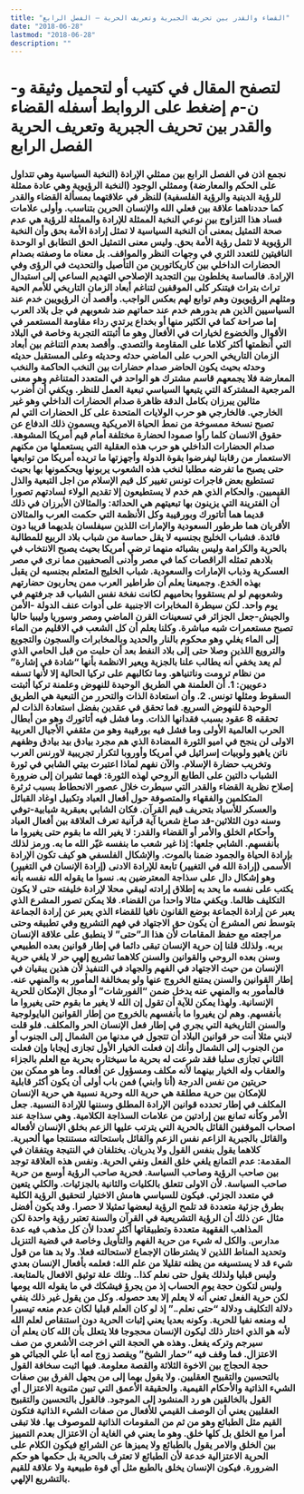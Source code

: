 ```yaml
---
title: "القضاء والقدر بين تحريف الجبرية وتعريف الحرية – الفصل الرابع"
date: "2018-06-28"
lastmod: "2018-06-28"
description: ""
---
```

# **لتصفح المقال في كتيب أو لتحميل وثيقة و-ن-م إضغط على الروابط أسفله** **القضاء والقدر بين تحريف الجبرية وتعريف الحرية الفصل الرابع**

### نجمع اذن في الفصل الرابع بين ممثلي الإرادة (النخبة السياسية وهي تتداول على الحكم والمعارضة) وممثلي الوجود (النخبة الرؤيوية وهي عادة ممثلة للرؤية الدينية والرؤية الفلسفية) للنظر في علاقتهما بمسألة القضاء والقدر كما حددناهما علاقة بين فعلي الله والإنسان الحرين بتناسب. وأولى علامات فساد هذا التزاوج بين نوعي النخبة الممثلة للإرادة والممثلة للرؤية هي عدم صحة التمثيل بمعنى أن النخبة السياسية لا تمثل إرادة الأمة بحق وأن النخبة الرؤيوية لا تثمل رؤية الأمة بحق. وليس معنى التمثيل الحق التطابق او الوحدة النافيتين للتعدد الثري في وجهات النظر والمواقف. بل معناه ما وصفته بصدام الحضارات الداخلي بين كاريكاتورين من التأصيل والتحديث في الرؤى وفي الإرادة. فالساسة يخلطون بين التجديد الإصلاحي التهديم الساعي إلى استبدال تراث بتراث فيتنكر كلى الموقفين لتناغم أبعاد الزمان التاريخي للأمم الحية ومثلهم الرؤيويون وهم توابع لهم بعكس الواجب. وأقصد أن الرؤيويين خدم عند السياسيين الذين هم بدورهم خدم عند حماتهم ضد شعوبهم في جل بلاد العرب إما صراحة كما في الكثير منها أو بخداع يرتدي رداء مقاومة المستعمر في الأقوال والخضوع لخيارات في الأفعال وهو ما أثبتته التجربة وخاصة في البلاد التي أنظمتها أكثر كلاما على المقاومة والتصدي. وأقصد بعدم التناغم بين أبعاد الزمان التاريخي الحرب على الماضي حدثه وحديثه وعلى المستقبل حديثه وحدثه بحيث يكون الحاضر صدام حضارات بين النخب الحاكمة والنخب المعارضة فلا يجمعهم قاسم مشترك هو الواحد في المتعدد المتناغم وهو معنى المرجعية المشتركة التي يتبعها السياسي تبعية العمل للنظر. ويكفي أن أضرب مثالين يبرزان بكامل الدقة ظاهرة صدام الحضارات الداخلي وهو غير الخارجي. فالخارجي هو حرب الولايات المتحدة على كل الحضارات التي لم تصبح نسخة ممسوخة من نمط الحياة الامريكية ويسمون ذلك الدفاع عن حقوق الانسان كلما رأوا صمودا لحضارة مختلفة أمام قيم أمريكا المشوهة. صدام الحضارات الداخلي هو حرب هذه العقلية التي يستعملها من مكنهم الاستعمار من رقابنا ليفرضوا بقوة الدولة وأجهزتها ما تريده أمريكا من توابعها حتى يصبح ما تفرضه مطلبا لنخب هذه الشعوب يربونها ويحكمونها بها بحيث تستطيع بعض فاجرات تونس تغيير كل قيم الإسلام من اجل التبعية والذل القيميين. والحكام الذي هم خدم لا يستطيعون إلا تقديم الولاء لسادتهم تصورا أن الفترينة التي يزينون بها تبعيتهم هي الحداثة: والمثالان الأبرزان في ذلك قديما هما أتاتورك وبورقيبة وكل الأنظمة التي حكمت العرب والمثالان الأقربان هما طرطور السعودية والإمارات اللذين سيفلسان بلديهما قريبا دون فائدة. فشباب الخليج بجنسيه لا يقل حماسة من شباب بلاد الربيع للمطالبة بالحرية والكرامة وليس بشبائه منهما ترضي أمريكا بحيث يصبح الانتخاب في بلادهم تمثله الراقصات كما في مصر وأدنى الصحفيين مما نرى في مصر العسكرية وذباب الإمارات والسعودية. شباب الخليج المتعلم بجنسيه لن يقبل بهذه الخدع. وجميعنا يعلم أن طراطير العرب ممن يحاربون حضارتهم وشعوبهم لو لم يستقووا بحاميهم لكانت نفخة نفس الشباب قد جرفتهم في يوم واحد. لكن سيطرة المخابرات الاجنبية على أدوات عنف الدولة -الأمن والجيش-جعل الجزائر في تسعينات القرن الماضي ومصر وسوريا وليبيا حاليا تصبح مستعمرات شبه مباشرة. وكلنا يعلم أن كل الشعب في الاقليم من الماء إلى الماء يغلي وهو محكوم بالنار والحديد وبالمخابرات والسجون والتجويع والترويع اللذين وصلا حتى إلى بلاد النفط بعد أن حلبت من قبل الحامي الذي لم يعد يخفي أنه يطالب علنا بالجزية ويعير الانظمة بأنها “شادة في إشارة” من نظام ترومت وناتنياهو. وما تكالبهم على تركيا الحالية إلا لأنها تسفه دعويين: 1. أن العلمنة هي الطريق الوحيدة للنهوض وعلمنة تركيا أثبتت السقوط ومثلها تونس. 2. وأن استعادة الذات والتحرر من التبعية هي الطريق الوحيدة للنهوض السريع. فما تحقق في عقدين بفضل استعادة الذات لم تحققه 8 عقود بسبب فقدانها الذات. وما فشل فيه أتاتورك وهو من أبطال الحرب العالمية الأولى وما فشل فيه بورقيبة وهو من مثقفي الأجيال العربية الاولى لن ينجح في اميو الثورة المضادة الذي هم مجرد بيادق بيد بيادق وظفهم ناتن ياهيو ولوبيات إسرائيل في أمريكا وأوروبا لتكرار تجريبية لاورنس العرب وتخريب حضارة الإسلام. والآن نفهم لماذا اعتبرت بيتي الشابي في ثورة الشباب دالتين على الطابع الروحي لهذه الثورة: فهما تشيران إلى ضرورة إصلاح نظرية القضاء والقدر التي سيطرت خلال عصور الانحطاط بسبب ثرثرة المتكلمين والفقهاء والمتصوفة حول أفعال العباد وتكبيل اوغاد القبائل والعسكر للأسياد بتحريف قيم القرآن. فكان الشابي بعبقرية شبابية-توفي وسنه دون الثلاثين-قد صاغ شعريا آية قرآنية تعرف العلاقة بين أفعال العباد وأحكام الخلق والأمر أو القضاء والقدر: لا يغير الله ما بقوم حتى يغيروا ما بأنفسهم. الشابي جلعها: إذا غير شعب ما بنفسه غيّر الله ما به. ورمز لذلك بإرادة الحياة والجمود ضمنا بالموت. والإشكال الفلسفي هو كيف تكون الإرادة الأسمى (إرادة الله في التغيير) تابعة للإرادة الادنى (إرادة الإنسان في التغيير) وهو إشكال دال على سذاجة المعترضين به. نسوا ما يقوله الله نفسه بأنه يكتب على نفسه ما يحد به إطلاق إرادته ليبقي محلا لإرادة خليفته حتى لا يكون التكليف ظالما. ويكفي مثالا واحدا من القضاء. فلا يمكن تصور المشرع الذي يعبر عن إرادة الجماعة بوضع القانون نافيا للقضاء الذي يعبر عن إرادة الجماعة بتوسط نص المشرع أن يكون حق الاجتهاد في فهم التشريع وفي تطبيقه وحتى مراجعته مع حفظ المقامات لأن هذا الـ”حتى” لا ينطبق على علاقة الإنسان بربه. ولذلك قلنا إن حرية الإنسان تبقى دائما في إطار قوانين بعده الطبيعي وسنن بعده الروحي والقوانين والسنن كلاهما تشريع إلهي حر لا يلغي حرية الإنسان من حيث الاجتهاد في الفهم والجهاد في التنفيذ لأن هذين يبقيان في إطار القوانين والسنن يمتنع الخروج عنها ولو بمخالفة المأمور به والمنهي عنه. فالمأمور به والمنهي عنه يدخل ضمن “الفورشات” أو مجال الإمكان للحرية الإنسانية. ولهذا يمكن للآية أن تقول إن الله لا يغير ما بقوم حتى يغيروا ما بأنفسهم. وهم لن يغيروا ما بأنفسهم بالخروج من إطار القوانين البايولوجية والسنن التاريخية التي يجري في إطار فعل الإنسان الحر والمكلف. فلو قلت لابني مثلا أنت حر قوانين البلاد أن تتجول في مدنها من الشمال إلى الجنوب أو من الجنوب إلى الشمال وأنك إن فعلت الخيار الأول تجازى إيجابا وإن فعلت الثاني تجازى سلبا فقد شرعت له بحرية ما سيختاره بحرية مع العلم بالجزاء والعقاب وله الخيار بينهما لأنه مكلف ومسؤول عن أفعاله. وما هو ممكن بين حريتين من نفس الدرجة (أنا وابني) فمن باب أولى أن يكون أكثر قابلية للإمكان بين حرية مطلقة هي حرية الله وحرية نسبية هي حرية الإنسان المكلف في إطار تحدده قوانين الإرادة المطلق وسننها للإرادة النسبية. جعل الأمر وكأنه تمانع بين إرادتين من علامات السذاجة الكلامية. وهي سذاجة عند اصحاب الموقفين القائل بالحرية التي يترتب عليها الزعم بخلق الإنسان لأفعاله والقائل بالجبرية الزاعم نفس الزعم والقائل باستحالته مستنتجا مها ألحبرية. كلاهما يقول بنفس القول ولا يدريان. يختلفان في النتيجة ويتفقان في المقدمة: عدم التمانع يلغي خلق الفعل ونفي الحرية. ونفس هذه العلاقة توجد بين صاحب الرؤية وصاحب السياسة. فحرية صاحب الرؤية أوسع من حرية صاحب السياسة. لأن الاولى تتعلق بالكليات والثانية بالجزئيات. والكلي يتعين في متعدد الجزئي. فيكون للسياسي هامش الاختيار لتحقيق الرؤية الكلية بطرق جزئية متعددة قد تلمح الرؤية لبعضها تمثيلا لا حصرا. وقد يكون أفضل مثال عن ذلك أن الرؤية التشريعية في القرآن والسنة تعتبر رؤية واحدة لكن المذاهب الفقهية متعددة وتطبيقاتها أكثر تعددا لأن كل مذهب فيه عدة مدارس. والكل له شيء من حرية الفهم والتأويل وخاصة في قضية التنزيل وتحديد المناط اللذين لا يشترطان الإجماع لاستحالته فعلا. ولا بد هنا من قول شيء قد لا يستسيغه من يظنه تقليلا من علم الله: فعلمه بأفعال الإنسان بعدي وليس قبليا ولذلك يقول حتى نعلم كذا.. وتلك علة توثيق الافعال بالمتابعة. وليس لتكون حجة يوم الحساب إذ من يجرؤ فيشكك في ما يقوله الله يومها لكن حرية الفعل تعني أنه لا يعلم إلا بعد حصوله. وكل من يقول غير ذلك ينفي دلالة التكليف ودلالة “حتى نعلم..” إذ لو كان العلم قبليا لكان عدم منعه تيسيرا له ومنعه نفيا للحرية. وكونه بعديا يعني إثبات الحرية دون استنقاص لعلم الله لأنه هو الذي اختار ذلك ليكون الإنسان محجوجا فلا يتعلل بأن الله كان يعلم أن سيرجم وتركه يفعل. وهذه هي الحجة التي اخرجت الأشعري من صف الاعتزال. فما وقف فيه “حمار الشيخ” ويقصد زوج امه أبا علي الجبائي هو حجة الحجاج بين الاخوة الثلاثة والقصة معلومة. فبها اثبت سخافة القول بالتحسين والتقبيح العقليين. ولا يقول بهما إلى من يجهل الفرق بين صفات الشيء الذاتية والأحكام القيمية. والحقيقة الأعمق التي تبين مثنوية الاعتزال أي القول بالخالقين هو رد المنشود إلى الموجود. فالقول بالتحسين والتقبيح العقليين يعني أن الوصف القيمي للأفعال من صفات الشيء الذاتية فتكون القيم مثل الطبائع وهو من ثم من المقومات الذاتية للموصوف بها. فلا تبقى أمرا مع الخلق بل كلها خلق. وهو ما يعني في الغاية أن الاعتزال بعدم التمييز بين الخلق والامر يقول بالطبائع ولا يميزها عن الشرائع فيكون الكلام على الحرية الاعتزالية خدعة لأن الطبائع لا تعترف بالحرية بل حكمها هو حكم الضرورة. فيكون الإنسان يخلق بالطبع مثل أي قوة طبيعية ولا علاقة للقيم بالتشريع الإلهي.

###